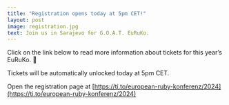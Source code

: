 ```yaml
---
title: "Registration opens today at 5pm CET!"
layout: post
image: registration.jpg
text: Join us in Sarajevo for G.O.A.T. EuRuKo.
---
```


Click on the link below to read more information about tickets for this year’s EuRuKo. 🚨

Tickets will be automatically unlocked today at 5pm CET.

Open the registration page at [https://ti.to/european-ruby-konferenz/2024](https://ti.to/european-ruby-konferenz/2024)
